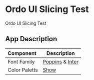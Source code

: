 # Ordo UI Slicing Test

Ordo UI Slicing Test

## App Description

| Component     | Description                                                                                             |
| :------------ | ------------------------------------------------------------------------------------------------------- |
| Font Family   | [Poppins](https://fonts.google.com/specimen/Poppins) & [Inter](https://fonts.google.com/specimen/Inter) |
| Color Paletts | [Show](https://coolors.co/fef9f9-ffffff-e1f3d9-64a1f4-c6c4c4-f0f0f0-47623f-dfae1d-ff485a)               |

